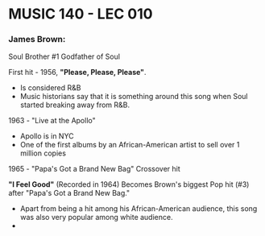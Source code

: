 # MUSIC 140 - LEC 010
### James Brown:
Soul Brother #1
Godfather of Soul

First hit - 1956, **"Please, Please, Please"**.
- Is considered R&B
- Music historians say that it is something around this song when Soul started breaking away from R&B.

1963 - "Live at the Apollo"
- Apollo is in NYC
- One of the first albums by an African-American artist to sell over 1 million copies

1965 - "Papa's Got a Brand New Bag" Crossover hit

**"I Feel Good"** (Recorded in 1964) Becomes Brown's biggest Pop hit (#3) after "Papa's Got a Brand New Bag."
- Apart from being a hit among his African-American audience, this song was also very popular among white audience.
- 
<!--stackedit_data:
eyJoaXN0b3J5IjpbLTMxNTQ0NDg1NSwxNzIwODUxNjI2LC0xND
MwMTUwNzYzXX0=
-->